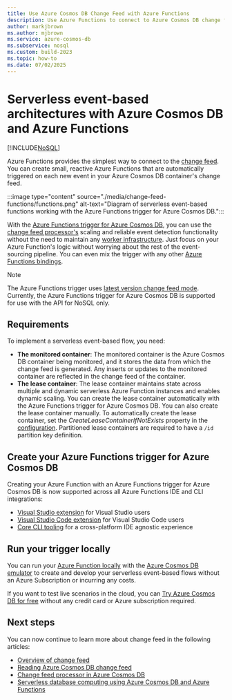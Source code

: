 ```yaml
---
title: Use Azure Cosmos DB Change Feed with Azure Functions
description: Use Azure Functions to connect to Azure Cosmos DB change feed. Later you can create reactive Azure functions that are triggered on every new event.
author: markjbrown
ms.author: mjbrown
ms.service: azure-cosmos-db
ms.subservice: nosql
ms.custom: build-2023
ms.topic: how-to
ms.date: 07/02/2025
---
```


# Serverless event-based architectures with Azure Cosmos DB and Azure Functions
[!INCLUDE[NoSQL](../includes/appliesto-nosql.md)]

Azure Functions provides the simplest way to connect to the [change feed](../change-feed.md). You can create small, reactive Azure Functions that are automatically triggered on each new event in your Azure Cosmos DB container's change feed.

:::image type="content" source="./media/change-feed-functions/functions.png" alt-text="Diagram of serverless event-based functions working with the Azure Functions trigger for Azure Cosmos DB.":::

With the [Azure Functions trigger for Azure Cosmos DB](/azure/azure-functions/functions-bindings-cosmosdb-v2-trigger), you can use the [change feed processor's](change-feed-processor.md) scaling and reliable event detection functionality without the need to maintain any [worker infrastructure](change-feed-processor.md). Just focus on your Azure Function's logic without worrying about the rest of the event-sourcing pipeline. You can even mix the trigger with any other [Azure Functions bindings](/azure/azure-functions/functions-triggers-bindings#supported-bindings).

> [!NOTE]
> The Azure Functions trigger uses [latest version change feed mode](change-feed-modes.md#latest-version-change-feed-mode). Currently, the Azure Functions trigger for Azure Cosmos DB is supported for use with the API for NoSQL only.

## Requirements

To implement a serverless event-based flow, you need:

* **The monitored container**: The monitored container is the Azure Cosmos DB container being monitored, and it stores the data from which the change feed is generated. Any inserts or updates to the monitored container are reflected in the change feed of the container.
* **The lease container**: The lease container maintains state across multiple and dynamic serverless Azure Function instances and enables dynamic scaling. You can create the lease container automatically with the Azure Functions trigger for Azure Cosmos DB. You can also create the lease container manually. To automatically create the lease container, set the *CreateLeaseContainerIfNotExists* property in the [configuration](/azure/azure-functions/functions-bindings-cosmosdb-v2-trigger?tabs=extensionv4&pivots=programming-language-csharp#attributes). Partitioned lease containers are required to have a `/id` partition key definition.

## Create your Azure Functions trigger for Azure Cosmos DB

Creating your Azure Function with an Azure Functions trigger for Azure Cosmos DB is now supported across all Azure Functions IDE and CLI integrations:

* [Visual Studio extension](/azure/azure-functions/functions-develop-vs) for Visual Studio users
* [Visual Studio Code extension](/azure/developer/javascript/tutorial-vscode-serverless-node-01) for Visual Studio Code users
* [Core CLI tooling](/azure/azure-functions/functions-run-local#create-func) for a cross-platform IDE agnostic experience

## Run your trigger locally

You can run your [Azure Function locally](/azure/azure-functions/functions-develop-local) with the [Azure Cosmos DB emulator](../emulator.md) to create and develop your serverless event-based flows without an Azure Subscription or incurring any costs.

If you want to test live scenarios in the cloud, you can [Try Azure Cosmos DB for free](https://azure.microsoft.com/try/cosmosdb/) without any credit card or Azure subscription required.

## Next steps

You can now continue to learn more about change feed in the following articles:

* [Overview of change feed](../change-feed.md)
* [Reading Azure Cosmos DB change feed](read-change-feed.md)
* [Change feed processor in Azure Cosmos DB](change-feed-processor.md)
* [Serverless database computing using Azure Cosmos DB and Azure Functions](serverless-computing-database.md)
